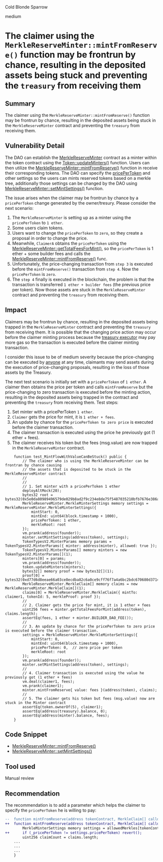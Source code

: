 Cold Blonde Sparrow

medium

# The claimer using the `MerkleReserveMinter::mintFromReserve()` function may be frontrun by chance, resulting in the deposited assets being stuck and preventing the `treasury` from receiving them

## Summary

The claimer using the `MerkleReserveMinter::mintFromReserve()` function may be frontrun by chance, resulting in the deposited assets being stuck in the `MerkleReserveMinter` contract and preventing the `treasury` from receiving them.

## Vulnerability Detail

The DAO can establish the [MerkleReserveMinter](https://github.com/sherlock-audit/2023-09-nounsbuilder/blob/main/nouns-protocol/src/minters/MerkleReserveMinter.sol) contract as a minter within the token contract using the [Token::updateMinters()](https://github.com/sherlock-audit/2023-09-nounsbuilder/blob/main/nouns-protocol/src/token/Token.sol#L465) function. Users can then utilize the [MerkleReserveMinter::mintFromReserve()](https://github.com/sherlock-audit/2023-09-nounsbuilder/blob/main/nouns-protocol/src/minters/MerkleReserveMinter.sol#L129) function in receive their corresponding tokens. The DAO can specify the [pricePerToken](https://github.com/sherlock-audit/2023-09-nounsbuilder/blob/main/nouns-protocol/src/minters/MerkleReserveMinter.sol#L60) and other settings so the users can mints reserved tokens based on a merkle tree, additionally those settings can be changed by the DAO using [MerkleReserveMinter::setMintSettings()](https://github.com/sherlock-audit/2023-09-nounsbuilder/blob/main/nouns-protocol/src/minters/MerkleReserveMinter.sol#L216) function.

The issue arises when the claimer may be frontrun by chance by a `pricePerToken` change generated by the owner/tresury. Please consider the next scenario:

1. The `MerkleReserveMinter` is setting up as a minter using the `pricePerToken` to `1 ether`.
2. Some users claim tokens.
3. Users want to change the `pricePerToken` to `zero`, so they create a proposal in order to change the price.
4. Meanwhile, `ClaimerA` obtains the `pricePerToken` using the [MerkleReserveMinter::getTotalFeesForMint()](https://github.com/sherlock-audit/2023-09-nounsbuilder/blob/main/nouns-protocol/src/minters/MerkleReserveMinter.sol#L180), so the `pricePerToken` is 1 ether + some builder fees and calls the [MerkleReserveMinter::mintFromReserve()](https://github.com/sherlock-audit/2023-09-nounsbuilder/blob/main/nouns-protocol/src/minters/MerkleReserveMinter.sol#L129) func.
5. Unfortunately, the price-changing transaction from `step 3` is executed before the `mintFromReserve()` transaction from `step 4`. Now the `pricePerToken` is `zero`.
6. The `step 4` finally is executed in the blockchain, the problem is that the transaction is transferred `1 ether + builder fees` (the previous price per token). Now those assets are stuck in the `MerkleReserveMinter` contract and preventing the `treasury` from receiving them.

## Impact

Claimers may be frontrun by chance, resulting in the deposited assets being trapped in the `MerkleReserveMinter` contract and preventing the `treasury` from receiving them. It is possible that the changing price action may occur before the claimer minting process because the [treasury executor](https://github.com/sherlock-audit/2023-09-nounsbuilder/blob/main/nouns-protocol/src/governance/governor/Governor.sol#L345) may pay more gas so the transaction is executed before the claimer minting transaction.

I consider this issue to be of medium severity because the price-changing can be executed by [anyone](https://github.com/sherlock-audit/2023-09-nounsbuilder/blob/main/nouns-protocol/src/governance/governor/Governor.sol#L345) at any time, claimants may send assets during the execution of price-changing proposals, resulting in the loss of those assets by the Treasury.

The next test scenario is initially set with a `pricePerToken` of `1 ether`. A claimer then obtains the price per token and calls `mintFromReserve` but the price-changing to zero transaction is executed before the minting action, resulting in the deposited assets being trapped in the contract and preventing the `treasury` from receiving them. Test steps:

1. Set minter with a pricePerToken `1 ether`.
2. `Claimer` gets the price for mint, it is `1 ether + fees`.
3. An update by chance for the `pricePerToken to zero price` is executed before the claimer transaction.
4. The claimer transaction is executed using the price he previously got (1 ether + fees).
5. The claimer receives his token but the fees (msg.value) are now trapped in the `MerkleReserveMinter` contract.


```solidity
    function test_MintFlowWithValueCanBeStuck() public {
        // The claimer who is using the MerkleReserveMinter can be frontran by chance causing
        // the assets that is deposited to be stuck in the MerkleReserveMinter contract
        //
        //
        // 1. Set minter with a pricePerToken 1 ether
        deployAltMock(20);
        bytes32 root = bytes32(0x5e0da80989496579de029b8ad2f9c234e8de75f5487035210bfb7676e386af8b);
        MerkleReserveMinter.MerkleMinterSettings memory settings = MerkleReserveMinter.MerkleMinterSettings({
            mintStart: 0,
            mintEnd: uint64(block.timestamp + 1000),
            pricePerToken: 1 ether,
            merkleRoot: root
        });
        vm.prank(address(founder));
        minter.setMintSettings(address(token), settings);
        TokenTypesV2.MinterParams memory params = TokenTypesV2.MinterParams({ minter: address(minter), allowed: true });
        TokenTypesV2.MinterParams[] memory minters = new TokenTypesV2.MinterParams[](1);
        minters[0] = params;
        vm.prank(address(founder));
        token.updateMinters(minters);
        bytes32[] memory proof = new bytes32[](1);
        proof[0] = bytes32(0xd77d6d8eeae66a03ce8ecdba82c6a0ce9cff76f7a4a6bc2bdc670680d3714273);
        MerkleReserveMinter.MerkleClaim[] memory claims = new MerkleReserveMinter.MerkleClaim[](1);
        claims[0] = MerkleReserveMinter.MerkleClaim({ mintTo: claimer1, tokenId: 5, merkleProof: proof });
        //
        // 2. Claimer gets the price for mint, it is 1 ether + fees
        uint256 fees = minter.getTotalFeesForMint(address(token), claims.length);
        assertEq(fees, 1 ether + minter.BUILDER_DAO_FEE());
        //
        // 3. An update by chance for the pricePerToken to zero price is executed before the claimer transaction.
        settings = MerkleReserveMinter.MerkleMinterSettings({
            mintStart: 0,
            mintEnd: uint64(block.timestamp + 1000),
            pricePerToken: 0,  // zero price per token
            merkleRoot: root
        });
        vm.prank(address(founder));
        minter.setMintSettings(address(token), settings);
        //
        // 4. Claimer transaction is executed using the value he previously got (1 ether + fees)
        vm.deal(claimer1, fees);
        vm.prank(claimer1);
        minter.mintFromReserve{ value: fees }(address(token), claims);
        //
        // 5. The claimer gets his token but fees (msg.value) now are stuck in the Minter contract
        assertEq(token.ownerOf(5), claimer1);
        assertEq(address(treasury).balance, 0);
        assertEq(address(minter).balance, fees);
    }
```

## Code Snippet

- [MerkleReserveMinter::mintFromReserve()](https://github.com/sherlock-audit/2023-09-nounsbuilder/blob/main/nouns-protocol/src/minters/MerkleReserveMinter.sol#L129) 
- [MerkleReserveMinter::setMintSettings()](https://github.com/sherlock-audit/2023-09-nounsbuilder/blob/main/nouns-protocol/src/minters/MerkleReserveMinter.sol#L216)

## Tool used

Manual review

## Recommendation

The recommendation is to add a parameter which helps the claimer to specify the `pricePerToken` he is willing to pay:

```diff
--  function mintFromReserve(address tokenContract, MerkleClaim[] calldata claims) public payable {
++  function mintFromReserve(address tokenContract, MerkleClaim[] calldata claims, uint64 _pricePerToken) public payable {
        MerkleMinterSettings memory settings = allowedMerkles[tokenContract];
++      if (_pricePerToken != settings.pricePerToken) revert();
        uint256 claimCount = claims.length;
    ...
    ...
    ...
    }
```